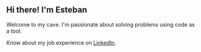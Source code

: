 ## Hi there! I'm Esteban
Welcome to my cave. I'm passionate about solving problems using code as a tool.

Know about my job experience on [LinkedIn](https://www.linkedin.com/in/estebanfelipep).
